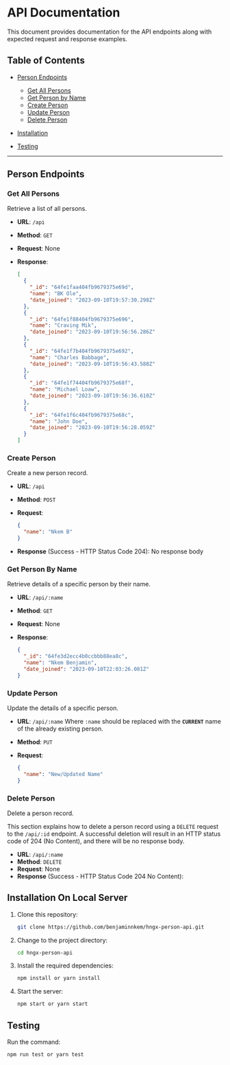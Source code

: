 # API Documentation

This document provides documentation for the API endpoints along with expected request and response examples.

## Table of Contents

- [Person Endpoints](#person-endpoints)

  - [Get All Persons](#get-all-persons)
  - [Get Person by Name](#get-person-by-name)
  - [Create Person](#create-person)
  - [Update Person](#update-person)
  - [Delete Person](#delete-person)

- [Installation](#installation-on-local-server)
- [Testing](#testing)

---

## Person Endpoints

### Get All Persons

Retrieve a list of all persons.

- **URL**: `/api`
- **Method**: `GET`
- **Request**: None
- **Response**:

  ```json
  [
    {
      "_id": "64fe1faa404fb9679375e69d",
      "name": "BK Ole",
      "date_joined": "2023-09-10T19:57:30.298Z"
    },
    {
      "_id": "64fe1f88404fb9679375e696",
      "name": "Craving Mik",
      "date_joined": "2023-09-10T19:56:56.286Z"
    },
    {
      "_id": "64fe1f7b404fb9679375e692",
      "name": "Charles Babbage",
      "date_joined": "2023-09-10T19:56:43.588Z"
    },
    {
      "_id": "64fe1f74404fb9679375e68f",
      "name": "Michael Loaw",
      "date_joined": "2023-09-10T19:56:36.610Z"
    },
    {
      "_id": "64fe1f6c404fb9679375e68c",
      "name": "John Doe",
      "date_joined": "2023-09-10T19:56:28.059Z"
    }
  ]
  ```

### Create Person

Create a new person record.

- **URL**: `/api`
- **Method**: `POST`
- **Request**:

  ```json
  {
    "name": "Nkem B"
  }
  ```

- **Response** (Success - HTTP Status Code 204):
  No response body

### Get Person By Name

Retrieve details of a specific person by their name.

- **URL**: `/api/:name`
- **Method**: `GET`
- **Request**: None
- **Response**:

  ```json
  {
    "_id": "64fe3d2ecc4b0ccbbb88ea8c",
    "name": "Nkem Benjamin",
    "date_joined": "2023-09-10T22:03:26.081Z"
  }
  ```

### Update Person

Update the details of a specific person.

- **URL**: `/api/:name` Where `:name` should be replaced with the **`CURRENT`** name of the already existing person.
- **Method**: `PUT`
- **Request**:

  ```json
  {
    "name": "New/Updated Name"
  }
  ```

### Delete Person

Delete a person record.

This section explains how to delete a person record using a `DELETE` request to the `/api/:id` endpoint. A successful deletion will result in an HTTP status code of 204 (No Content), and there will be no response body.

- **URL**: `/api/:name`
- **Method**: `DELETE`
- **Request**: None
- **Response** (Success - HTTP Status Code 204 No Content):

## Installation On Local Server

1. Clone this repository:

   ```bash
   git clone https://github.com/benjaminnkem/hngx-person-api.git
   ```

2. Change to the project directory:

   ```bash
   cd hngx-person-api
   ```

3. Install the required dependencies:

   ```bash
   npm install or yarn install
   ```

4. Start the server:

   ```bash
   npm start or yarn start
   ```

## Testing

Run the command:

```bash
npm run test or yarn test
```
